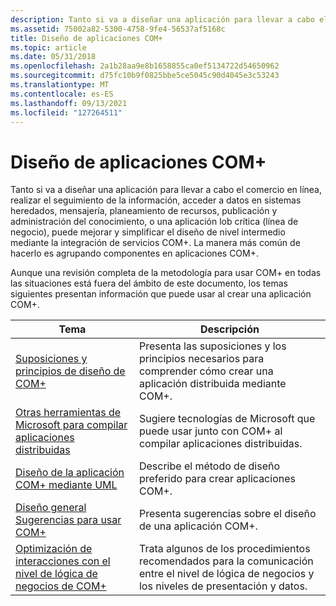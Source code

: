```yaml
---
description: Tanto si va a diseñar una aplicación para llevar a cabo el comercio en línea, realizar el seguimiento de la información, acceder a datos en sistemas heredados, mensajería, planeamiento de recursos, publicación y administración del conocimiento, o una aplicación lob crítica (línea de negocio), puede mejorar y simplificar el diseño de nivel intermedio mediante la integración de servicios COM+. La manera más común de hacerlo es agrupando componentes en aplicaciones COM+.
ms.assetid: 75002a82-5300-4758-9fe4-56537af5168c
title: Diseño de aplicaciones COM+
ms.topic: article
ms.date: 05/31/2018
ms.openlocfilehash: 2a1b28aa9e8b1658855ca0ef5134722d54650962
ms.sourcegitcommit: d75fc10b9f0825bbe5ce5045c90d4045e3c53243
ms.translationtype: MT
ms.contentlocale: es-ES
ms.lasthandoff: 09/13/2021
ms.locfileid: "127264511"
---
```

# <a name="designing-com-applications"></a>Diseño de aplicaciones COM+

Tanto si va a diseñar una aplicación para llevar a cabo el comercio en línea, realizar el seguimiento de la información, acceder a datos en sistemas heredados, mensajería, planeamiento de recursos, publicación y administración del conocimiento, o una aplicación lob crítica (línea de negocio), puede mejorar y simplificar el diseño de nivel intermedio mediante la integración de servicios COM+. La manera más común de hacerlo es agrupando componentes en aplicaciones COM+.

Aunque una revisión completa de la metodología para usar COM+ en todas las situaciones está fuera del ámbito de este documento, los temas siguientes presentan información que puede usar al crear una aplicación COM+.



| Tema                                                                                                                                     | Descripción                                                                                                                         |
|-------------------------------------------------------------------------------------------------------------------------------------------|-------------------------------------------------------------------------------------------------------------------------------------|
| [Suposiciones y principios de diseño de COM+](com--design-assumptions-and-principles.md)<br/>                                           | Presenta las suposiciones y los principios necesarios para comprender cómo crear una aplicación distribuida mediante COM+.<br/> |
| [Otras herramientas de Microsoft para compilar aplicaciones distribuidas](other-microsoft-tools-for-building-distributed-applications.md)<br/> | Sugiere tecnologías de Microsoft que puede usar junto con COM+ al compilar aplicaciones distribuidas.<br/>             |
| [Diseño de la aplicación COM+ mediante UML](designing-the-com--application-using-uml.md)<br/>                                       | Describe el método de diseño preferido para crear aplicaciones COM+. <br/>                                                   |
| [Diseño general Sugerencias para usar COM+](general-design-tips-for-using-com-.md)<br/>                                                   | Presenta sugerencias sobre el diseño de una aplicación COM+. <br/>                                                                          |
| [Optimización de interacciones con el nivel de lógica de negocios de COM+](optimizing-interactions-with-the-com--business-logic-tier.md)<br/>     | Trata algunos de los procedimientos recomendados para la comunicación entre el nivel de lógica de negocios y los niveles de presentación y datos.<br/> |



 

 

 




